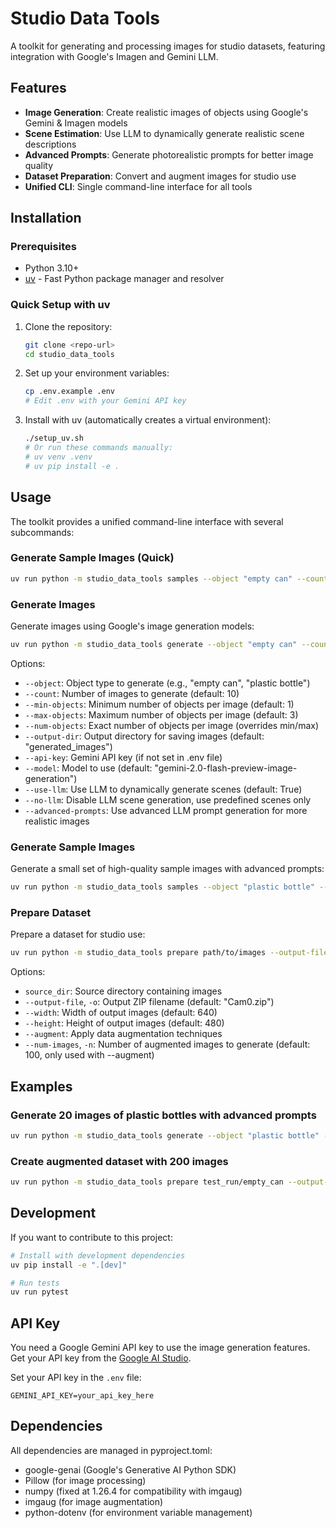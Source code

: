 # Studio Data Tools

A toolkit for generating and processing images for studio datasets, featuring integration with Google's Imagen and Gemini LLM.

## Features

- **Image Generation**: Create realistic images of objects using Google's Gemini & Imagen models
- **Scene Estimation**: Use LLM to dynamically generate realistic scene descriptions
- **Advanced Prompts**: Generate photorealistic prompts for better image quality
- **Dataset Preparation**: Convert and augment images for studio use
- **Unified CLI**: Single command-line interface for all tools

## Installation

### Prerequisites

- Python 3.10+
- [uv](https://github.com/astral-sh/uv) - Fast Python package manager and resolver

### Quick Setup with uv

1. Clone the repository:
   ```bash
   git clone <repo-url>
   cd studio_data_tools
   ```

2. Set up your environment variables:
   ```bash
   cp .env.example .env
   # Edit .env with your Gemini API key
   ```

3. Install with uv (automatically creates a virtual environment):
   ```bash
   ./setup_uv.sh
   # Or run these commands manually:
   # uv venv .venv
   # uv pip install -e .
   ```

## Usage

The toolkit provides a unified command-line interface with several subcommands:

### Generate Sample Images (Quick)

```bash
uv run python -m studio_data_tools samples --object "empty can" --count 2
```

### Generate Images

Generate images using Google's image generation models:

```bash
uv run python -m studio_data_tools generate --object "empty can" --count 10
```

Options:
- `--object`: Object type to generate (e.g., "empty can", "plastic bottle")
- `--count`: Number of images to generate (default: 10)
- `--min-objects`: Minimum number of objects per image (default: 1)
- `--max-objects`: Maximum number of objects per image (default: 3)
- `--num-objects`: Exact number of objects per image (overrides min/max)
- `--output-dir`: Output directory for saving images (default: "generated_images")
- `--api-key`: Gemini API key (if not set in .env file)
- `--model`: Model to use (default: "gemini-2.0-flash-preview-image-generation")
- `--use-llm`: Use LLM to dynamically generate scenes (default: True)
- `--no-llm`: Disable LLM scene generation, use predefined scenes only
- `--advanced-prompts`: Use advanced LLM prompt generation for more realistic images

### Generate Sample Images

Generate a small set of high-quality sample images with advanced prompts:

```bash
uv run python -m studio_data_tools samples --object "plastic bottle" --count 5
```

### Prepare Dataset

Prepare a dataset for studio use:

```bash
uv run python -m studio_data_tools prepare path/to/images --output-file Cam0.zip
```

Options:
- `source_dir`: Source directory containing images
- `--output-file`, `-o`: Output ZIP filename (default: "Cam0.zip")
- `--width`: Width of output images (default: 640)
- `--height`: Height of output images (default: 480)
- `--augment`: Apply data augmentation techniques
- `--num-images`, `-n`: Number of augmented images to generate (default: 100, only used with --augment)

## Examples

### Generate 20 images of plastic bottles with advanced prompts

```bash
uv run python -m studio_data_tools generate --object "plastic bottle" --count 20 --advanced-prompts
```

### Create augmented dataset with 200 images

```bash
uv run python -m studio_data_tools prepare test_run/empty_can --output-file Cam0_augmented.zip --augment --num-images 200
```

## Development

If you want to contribute to this project:

```bash
# Install with development dependencies
uv pip install -e ".[dev]"

# Run tests
uv run pytest
```

## API Key

You need a Google Gemini API key to use the image generation features. Get your API key from the [Google AI Studio](https://makersuite.google.com/app/apikey).

Set your API key in the `.env` file:
```
GEMINI_API_KEY=your_api_key_here
```

## Dependencies

All dependencies are managed in pyproject.toml:
- google-genai (Google's Generative AI Python SDK)
- Pillow (for image processing)
- numpy (fixed at 1.26.4 for compatibility with imgaug)
- imgaug (for image augmentation)
- python-dotenv (for environment variable management) 